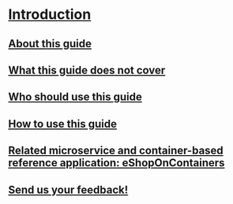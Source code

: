 # [Introduction](index.md)
## [About this guide](about-this-guide.md)
## [What this guide does not cover](what-this-guide-does-not-cover.md)
## [Who should use this guide](who-should-use-this-guide.md)
## [How to use this guide](how-to-use-this-guide.md)
## [Related microservice and container-based reference application: eShopOnContainers](related-microservice-and-container-based-reference-application-eshoponcontainers.md)
## [Send us your feedback!](send-us-your-feedback.md)
